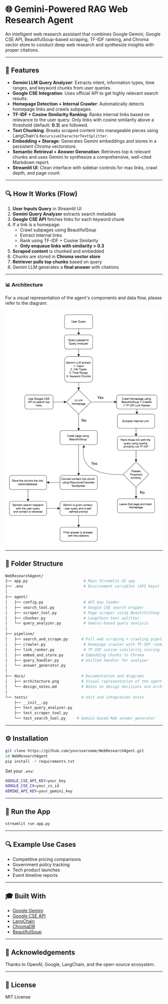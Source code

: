 # 🌐 Gemini-Powered RAG Web Research Agent

An intelligent web research assistant that combines Google Gemini, Google CSE API, BeautifulSoup-based scraping, TF-IDF ranking, and Chroma vector store to conduct deep web research and synthesize insights with proper citations.

---

## 🚀 Features

- **Gemini LLM Query Analyzer**: Extracts intent, information types, time ranges, and keyword chunks from user queries.
- **Google CSE Integration**: Uses official API to get highly relevant search results.
- **Homepage Detection + Internal Crawler**: Automatically detects homepage links and crawls subpages.
- **TF-IDF + Cosine Similarity Ranking**: Ranks internal links based on relevance to the user query. Only links with cosine similarity above a threshold (default: **0.3**) are followed.
- **Text Chunking**: Breaks scraped content into manageable pieces using LangChain's `RecursiveCharacterTextSplitter`.
- **Embedding + Storage**: Generates Gemini embeddings and stores in a persistent Chroma vectorstore.
- **Semantic Retrieval + Answer Generation**: Retrieves top-k relevant chunks and uses Gemini to synthesize a comprehensive, well-cited Markdown report.
- **Streamlit UI**: Clean interface with sidebar controls for max links, crawl depth, and page count.

---

## 🔍 How It Works (Flow)

1. **User Inputs Query** in Streamlit UI
2. **Gemini Query Analyzer** extracts search metadata
3. **Google CSE API** fetches links for each keyword chunk
4. If a link is a homepage:
    - Crawl subpages using BeautifulSoup
    - Extract internal links
    - Rank using TF-IDF + Cosine Similarity
    - **Only enqueue links with similarity > 0.3**
5. **Scraped content** is chunked and embedded
6. Chunks are stored in **Chroma vector store**
7. **Retriever pulls top chunks** based on query
8. Gemini LLM generates a **final answer** with citations
---

### 📊 Architecture

For a visual representation of the agent's components and data flow, please refer to the diagram:

![Architecture Diagram](docs/architecture.png)

---

## 📂 Folder Structure

```bash
WebResearchAgent/
├── app.py                         # Main Streamlit UI app
├── .env                           # Environment variables (API keys)
│
├── agent/
│   ├── config.py                  # API key loader
│   ├── search_tool.py             # Google CSE search wrapper
│   ├── scraper_tool.py            # Page scraper using BeautifulSoup
│   ├── chunker.py                 # LangChain text splitter
│   └── query_analyzer.py          # Gemini-based query analysis
│
├── pipeline/
│   ├── search_and_scrape.py      # Full web scraping + crawling pipeline
│   ├── crawler.py                 # Homepage crawler with TF-IDF ranking
│   ├── link_ranker.py             # TF-IDF cosine similarity scoring
│   ├── embed_and_store.py        # Embedding chunks to Chroma
│   ├── query_handler.py          # Unified handler for analyzer
│   └── answer_generator.py  
│
├── docs/                         # Documentation and diagrams
│   ├── architecture.png          # Visual representation of the agent's architecture
│   └── design_notes.md           # Notes on design decisions and architecture
│
└── tests/                        # Unit and integration tests
    ├── __init__.py
    ├── test_query_analyzer.py
    ├── test_scraper_tool.py
    └── test_search_tool.py     # Gemini-based RAG answer generator
```

---

## ⚙️ Installation

```bash
git clone https://github.com/yourusername/WebResearchAgent.git
cd WebResearchAgent
pip install -r requirements.txt
```

Set your `.env`:
```bash
GOOGLE_CSE_API_KEY=your_key
GOOGLE_CSE_CX=your_cx_id
GEMINI_API_KEY=your_gemini_key
```

---

## 🚪 Run the App

```bash
streamlit run app.py
```

---

## 🔍 Example Use Cases
- Competitive pricing comparisons
- Government policy tracking
- Tech product launches
- Event timeline reports

---

## 🎓 Built With
- [Google Gemini](https://ai.google.dev/)
- [Google CSE API](https://programmablesearchengine.google.com/)
- [LangChain](https://www.langchain.com/)
- [ChromaDB](https://www.trychroma.com/)
- [BeautifulSoup](https://www.crummy.com/software/BeautifulSoup/)

---

## 🙏 Acknowledgements
Thanks to OpenAI, Google, LangChain, and the open-source ecosystem.

---

## 🚩 License
MIT License

